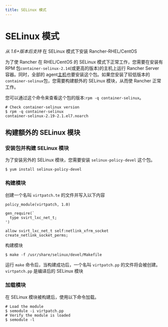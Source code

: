 ```yaml
---
title: SELinux 模式
---
```


# SELinux 模式

_从 1.6+版本后支持_ 在 SELinux 模式下安装 Rancher-RHEL/CentOS

为了使 Rancher 在 RHEL/CentOS 的 SELinux 模式下正常工作，您需要在安装有 RPM 包`container-selinux-2.14`(或更高的版本)的主机上运行 Rancher Server 容器。同时，全部的 agent[主机](/docs/rancher1/infrastructure/hosts/_index)也要安装这个包。如果您安装了较低版本的`container-selinux`包，您需要构建额外的 SELinux 模块，从而使 Rancher 正常工作。

您可以通过这个命令来查看这个包的版本:`rpm -q container-selinux`。

```
# Check container-selinux version
$ rpm -q container-selinux
container-selinux-2.19-2.1.el7.noarch
```

## 构建额外的 SELinux 模块

### 安装包并构建 SELinux 模块

为了安装另外的 SELinux 模块，您需要安装 `selinux-policy-devel` 这个包。

```
$ yum install selinux-policy-devel
```

### 构建模块

创建一个名叫 `virtpatch.te` 的文件并写入以下内容

```
policy_module(virtpatch, 1.0)

gen_require(`
  type svirt_lxc_net_t;
')

allow svirt_lxc_net_t self:netlink_xfrm_socket create_netlink_socket_perms;
```

构建模块

```
$ make -f /usr/share/selinux/devel/Makefile
```

运行 `make` 命令后，当构建成功后，一个名叫 `virtpatch.pp` 的文件将会被创建。`virtpatch.pp` 是编译后的 SELinux 模块

### 加载模块

在 SELinux 模块被构建后，使用以下命令加载。

```
# Load the module
$ semodule -i virtpatch.pp
# Verify the module is loaded
$ semodule -l
```
